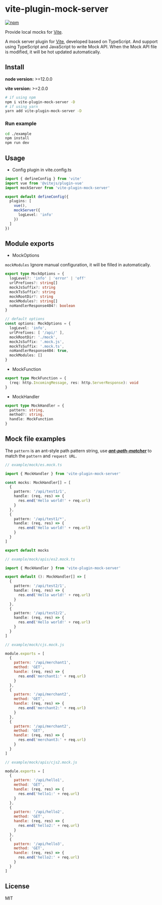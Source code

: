 # vite-plugin-mock-server

[![npm][npm-img]][npm-url]

Provide local mocks for [Vite](https://vitejs.dev).

A mock server plugin for [Vite](https://vitejs.dev), developed based on TypeScript. And support using TypeScript and JavaScript to write Mock API. When the Mock API file is modified, it will be hot updated automatically.

## Install

**node version:** >=12.0.0

**vite version:** >=2.0.0

```bash
# if using npm
npm i vite-plugin-mock-server -D
# if using yarn
yarn add vite-plugin-mock-server -D
```

### Run example

```bash
cd ./example
npm install
npm run dev
```

## Usage

- Config plugin in vite.config.ts

```ts
import { defineConfig } from 'vite'
import vue from '@vitejs/plugin-vue'
import mockServer from 'vite-plugin-mock-server'

export default defineConfig({
  plugins: [
    vue(),
    mockServer({
      logLevel: 'info'
    })
  ]
})
```

## Module exports

- MockOptions

`mockModules` Ignore manual configuration, it will be filled in automatically.

```ts
export type MockOptions = {
  logLevel?: 'info' | 'error' | 'off'
  urlPrefixes?: string[]
  mockJsSuffix?: string
  mockTsSuffix?: string
  mockRootDir?: string
  mockModules?: string[]
  noHandlerResponse404?: boolean
}

// default options
const options: MockOptions = {
  logLevel: 'info',
  urlPrefixes: [ '/api/' ],
  mockRootDir: './mock',
  mockJsSuffix: '.mock.js',
  mockTsSuffix: '.mock.ts',
  noHandlerResponse404: true,
  mockModules: [] 
}
```

- MockFunction
  
```ts
export type MockFunction = {
  (req: http.IncomingMessage, res: http.ServerResponse): void
}
```

- MockHandler

```ts
export type MockHandler = {
  pattern: string,
  method?: string,
  handle: MockFunction
}
```

## Mock file examples

The `pattern` is an ant-style path pattern string, use ***[ant-path-matcher](https://www.npmjs.com/package/ant-path-matcher)*** to match the `pattern` and `request URL`.

```ts
// example/mock/es.mock.ts

import { MockHandler } from 'vite-plugin-mock-server'

const mocks: MockHandler[] = [
  {
    pattern: '/api/test1/1',
    handle: (req, res) => {
      res.end('Hello world!' + req.url)
    }
  },
  {
    pattern: '/api/test1/*',
    handle: (req, res) => {
      res.end('Hello world!' + req.url)
    }
  }
]

export default mocks

// example/mock/apis/es2.mock.ts

import { MockHandler } from 'vite-plugin-mock-server'

export default (): MockHandler[] => [
  {
    pattern: '/api/test2/1',
    handle: (req, res) => {
      res.end('Hello world!' + req.url)
    }
  },
  {
    pattern: '/api/test2/2',
    handle: (req, res) => {
      res.end('Hello world!' + req.url)
    }
  }
]
```

```js
// example/mock/cjs.mock.js

module.exports = [
  {
    pattern: '/api/merchant1',
    method: 'GET',
    handle: (req, res) => {
      res.end('merchant1:' + req.url)
    }
  },
  {
    pattern: '/api/merchant2',
    method: 'GET',
    handle: (req, res) => {
      res.end('merchant2:' + req.url)
    }
  },
  {
    pattern: '/api/merchant2',
    method: 'GET',
    handle: (req, res) => {
      res.end('merchant3:' + req.url)
    }
  }
]

// example/mock/apis/cjs2.mock.js

module.exports = [
  {
    pattern: '/api/hello1',
    method: 'GET',
    handle: (req, res) => {
      res.end('hello1:' + req.url)
    }
  },
  {
    pattern: '/api/hello2',
    method: 'GET',
    handle: (req, res) => {
      res.end('hello2:' + req.url)
    }
  },
  {
    pattern: '/api/hello3',
    method: 'GET',
    handle: (req, res) => {
      res.end('hello2:' + req.url)
    }
  }
]
```

## License

MIT

[npm-img]: https://img.shields.io/npm/v/vite-plugin-mock-server.svg
[npm-url]: https://npmjs.com/package/vite-plugin-mock-server
[vite-url]: https://vitejs.dev